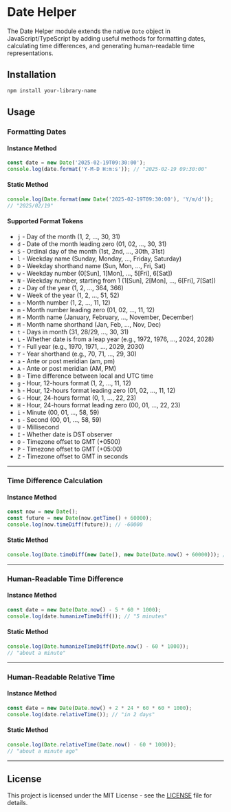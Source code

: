 # Date Helper

The Date Helper module extends the native `Date` object in JavaScript/TypeScript by adding useful methods for formatting dates, calculating time differences, and generating human-readable time representations.

## Installation

```sh
npm install your-library-name
```

## Usage

### Formatting Dates

#### Instance Method
```ts
const date = new Date('2025-02-19T09:30:00');
console.log(date.format('Y-M-D H:m:s')); // "2025-02-19 09:30:00"
```

#### Static Method
```ts
console.log(Date.format(new Date('2025-02-19T09:30:00'), 'Y/m/d'));
// "2025/02/19"
```

#### Supported Format Tokens
- `j` - Day of the month (1, 2, ..., 30, 31)
- `d` - Date of the month leading zero (01, 02, ..., 30, 31)
- `S` - Ordinal day of the month (1st, 2nd, ..., 30th, 31st)
- `l` - Weekday name (Sunday, Monday, ..., Friday, Saturday)
- `D` - Weekday shorthand name (Sun, Mon, ..., Fri, Sat)
- `w` - Weekday number (0[Sun], 1[Mon], ..., 5[Fri], 6[Sat])
- `N` - Weekday number, starting from 1 (1[Sun], 2[Mon], ..., 6[Fri], 7[Sat])
- `z` - Day of the year (1, 2, ..., 364, 366)
- `W` - Week of the year (1, 2, ..., 51, 52)
- `n` - Month number (1, 2, ..., 11, 12)
- `m` - Month number leading zero (01, 02, ..., 11, 12)
- `M` - Month name (January, February, ..., November, December)
- `M` - Month name shorthand (Jan, Feb, ..., Nov, Dec)
- `t` - Days in month (31, 28/29, ..., 30, 31)
- `L` - Whether date is from a leap year (e.g., 1972, 1976, ..., 2024, 2028)
- `Y` - Full year (e.g., 1970, 1971, ..., 2029, 2030)
- `Y` - Year shorthand (e.g., 70, 71, ..., 29, 30)
- `a` - Ante or post meridian (am, pm)
- `A` - Ante or post meridian (AM, PM)
- `B` - Time difference between local and UTC time
- `g` - Hour, 12-hours format (1, 2, ..., 11, 12)
- `h` - Hour, 12-hours format leading zero (01, 02, ..., 11, 12)
- `G` - Hour, 24-hours format (0, 1, ..., 22, 23)
- `H` - Hour, 24-hours format leading zero (00, 01, ..., 22, 23)
- `i` - Minute (00, 01, ..., 58, 59)
- `s` - Second (00, 01, ..., 58, 59)
- `U` - Millisecond
- `I` - Whether date is DST observer
- `O` - Timezone offset to GMT (+0500)
- `P` - Timezone offset to GMT (+05:00)
- `Z` - Timezone offset to GMT in seconds

---

### Time Difference Calculation

#### Instance Method
```ts
const now = new Date();
const future = new Date(now.getTime() + 60000);
console.log(now.timeDiff(future)); // -60000
```

#### Static Method
```ts
console.log(Date.timeDiff(new Date(), new Date(Date.now() + 60000))); // 60000
```

---

### Human-Readable Time Difference

#### Instance Method
```ts
const date = new Date(Date.now() - 5 * 60 * 1000);
console.log(date.humanizeTimeDiff()); // "5 minutes"
```

#### Static Method
```ts
console.log(Date.humanizeTimeDiff(Date.now() - 60 * 1000));
// "about a minute"
```

---

### Human-Readable Relative Time

#### Instance Method
```ts
const date = new Date(Date.now() + 2 * 24 * 60 * 60 * 1000);
console.log(date.relativeTime()); // "in 2 days"
```

#### Static Method
```ts
console.log(Date.relativeTime(Date.now() - 60 * 1000));
// "about a minute ago"
```

---

## License

This project is licensed under the MIT License - see the [LICENSE](../../LICENSE) file for details.
